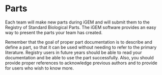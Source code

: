 <h1> Parts </h1>

<p> Each team will make new parts during iGEM and will submit them to the Registry of Standard Biological Parts. The iGEM software provides an easy way to present the parts your team has created. </p>

<p> Remember that the goal of proper part documentation is to describe and define a part, so that it can be used without needing to refer to the primary literature. Registry users in future years should be able to read your documentation and be able to use the part successfully. Also, you should provide proper references to acknowledge previous authors and to provide for users who wish to know more. </p>